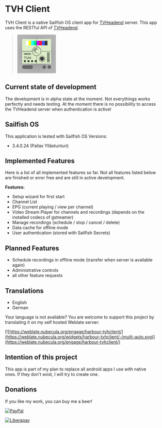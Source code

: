 # TVH Client
TVH Client is a native Sailfish OS client app for [TVHeadend](https://tvheadend.org/) server. This app uses the RESTful API of [TVHeadend](https://tvheadend.org/).

>![](icons/128x128/harbour-tvhclient.png)

## Current state of development
The development is in alpha state at the moment. Not everythings works perfectly and needs testing.
At the moment there is no possibility to access the TVHeadend server when authentication is active!

## Sailfish OS
This application is tested with Sailfish OS Versions:

- 3.4.0.24 (Pallas Yllästunturi)

## Implemented Features
Here is a list of all implemented features so far. Not all features listed below are finished or error free and are still in active development.

**Features:**

- Setup wizard for first start
- Channel List
- EPG (current playing / view per channel)
- Video Stream Player for channels and recordings (depends on the installed codecs of gstreamer)
- Manage recordings (schedule / stop / cancel / delete)
- Data cache for offline mode
- User authentication (stored with Sailfish Secrets)


## Planned Features
- Schedule recordings in offline mode (transfer when server is available again)
- Administrative controls
- all other feature requests

## Translations

- English
- German  
  
Your language is not available? You are welcome to support this project by translating it on my self hosted Weblate server:

[![https://weblate.nubecula.org/engage/harbour-tvhclient/](https://weblate.nubecula.org/widgets/harbour-tvhclient/-/multi-auto.svg)](https://weblate.nubecula.org/engage/harbour-tvhclient/)

## Intention of this project

This app is part of my plan to replace all android apps I use with native ones. If they don't exist, I will try to create one.


## Donations

If you like my work, you can buy me a beer! 

[![PayPal](https://www.paypalobjects.com/en_US/i/btn/btn_donate_LG.gif) ](https://www.paypal.com/paypalme/nubecula/1)

[![Liberapay](https://liberapay.com/assets/widgets/donate.svg)](https://liberapay.com/black-sheep-dev/donate)